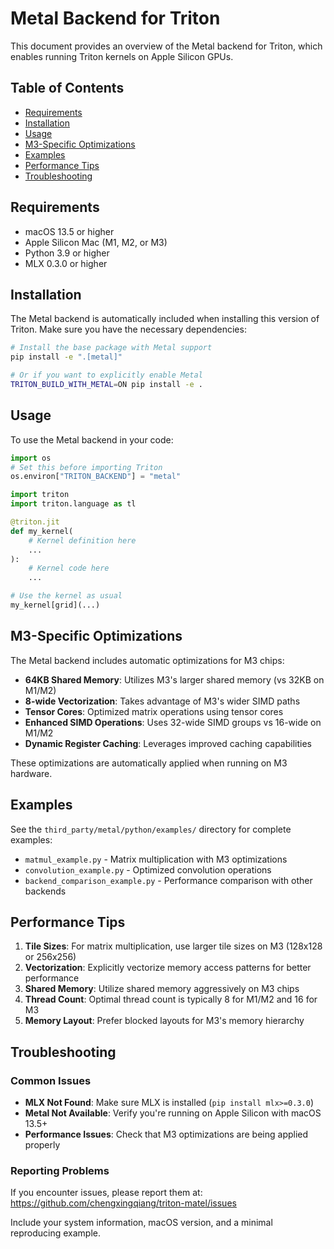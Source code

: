 # Metal Backend for Triton

This document provides an overview of the Metal backend for Triton, which enables running Triton kernels on Apple Silicon GPUs.

## Table of Contents

- [Requirements](#requirements)
- [Installation](#installation)
- [Usage](#usage)
- [M3-Specific Optimizations](#m3-specific-optimizations)
- [Examples](#examples)
- [Performance Tips](#performance-tips)
- [Troubleshooting](#troubleshooting)

## Requirements

- macOS 13.5 or higher
- Apple Silicon Mac (M1, M2, or M3)
- Python 3.9 or higher
- MLX 0.3.0 or higher

## Installation

The Metal backend is automatically included when installing this version of Triton. Make sure you have the necessary dependencies:

```bash
# Install the base package with Metal support
pip install -e ".[metal]"

# Or if you want to explicitly enable Metal
TRITON_BUILD_WITH_METAL=ON pip install -e .
```

## Usage

To use the Metal backend in your code:

```python
import os
# Set this before importing Triton
os.environ["TRITON_BACKEND"] = "metal"

import triton
import triton.language as tl

@triton.jit
def my_kernel(
    # Kernel definition here
    ...
):
    # Kernel code here
    ...

# Use the kernel as usual
my_kernel[grid](...)
```

## M3-Specific Optimizations

The Metal backend includes automatic optimizations for M3 chips:

- **64KB Shared Memory**: Utilizes M3's larger shared memory (vs 32KB on M1/M2)
- **8-wide Vectorization**: Takes advantage of M3's wider SIMD paths
- **Tensor Cores**: Optimized matrix operations using tensor cores
- **Enhanced SIMD Operations**: Uses 32-wide SIMD groups vs 16-wide on M1/M2
- **Dynamic Register Caching**: Leverages improved caching capabilities

These optimizations are automatically applied when running on M3 hardware.

## Examples

See the `third_party/metal/python/examples/` directory for complete examples:

- `matmul_example.py` - Matrix multiplication with M3 optimizations
- `convolution_example.py` - Optimized convolution operations
- `backend_comparison_example.py` - Performance comparison with other backends

## Performance Tips

1. **Tile Sizes**: For matrix multiplication, use larger tile sizes on M3 (128x128 or 256x256)
2. **Vectorization**: Explicitly vectorize memory access patterns for better performance
3. **Shared Memory**: Utilize shared memory aggressively on M3 chips
4. **Thread Count**: Optimal thread count is typically 8 for M1/M2 and 16 for M3
5. **Memory Layout**: Prefer blocked layouts for M3's memory hierarchy

## Troubleshooting

### Common Issues

- **MLX Not Found**: Make sure MLX is installed (`pip install mlx>=0.3.0`)
- **Metal Not Available**: Verify you're running on Apple Silicon with macOS 13.5+
- **Performance Issues**: Check that M3 optimizations are being applied properly

### Reporting Problems

If you encounter issues, please report them at:
https://github.com/chengxingqiang/triton-matel/issues

Include your system information, macOS version, and a minimal reproducing example. 